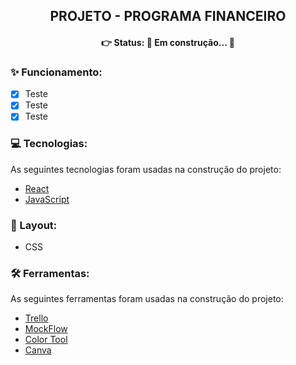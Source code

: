 <h2 align='center'>
PROJETO - PROGRAMA FINANCEIRO
</h2>

<h4 align='center'>
👉 Status: 🚧 Em construção... 🚧
</h4>

### ✨ Funcionamento:

- [x] Teste
- [x] Teste
- [x] Teste

### 💻 Tecnologias:

As seguintes tecnologias foram usadas na construção do projeto:

- [React](https://pt-br.reactjs.org/)
- [JavaScript](https://www.javascript.com/)

### 🎨 Layout:

- CSS

### 🛠 Ferramentas:

As seguintes ferramentas foram usadas na construção do projeto:

- [Trello](https://trello.com/pt-BR)
- [MockFlow](https://mockflow.com/app/#Wireframe)
- [Color Tool](https://material.io/resources/color/#!/?view.left=0&view.right=0)
- [Canva](https://www.canva.com/)
